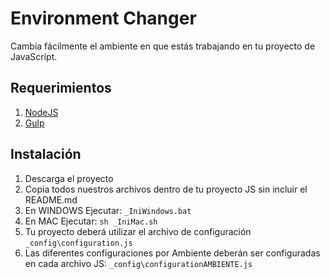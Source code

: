# Environment Changer
Cambia fácilmente el ambiente en que estás trabajando en tu proyecto de JavaScript.


## Requerimientos
1. [NodeJS](https://nodejs.org/en/)
2. [Gulp](http://gulpjs.com/)


## Instalación
1. Descarga el proyecto
2. Copia todos nuestros archivos dentro de tu proyecto JS sin incluir el README.md
3. En WINDOWS Ejecutar: `_IniWindows.bat`
4. En MAC Ejecutar: `sh _IniMac.sh`
5. Tu proyecto deberá utilizar el archivo de configuración `_config\configuration.js`
6. Las diferentes configuraciones por Ambiente deberán ser configuradas en cada archivo JS: `_config\configurationAMBIENTE.js`

